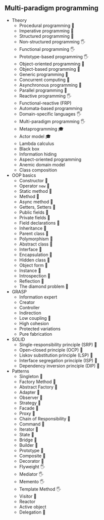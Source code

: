 ## Multi-paradigm programming

- Theory
  - Procedural programming 🙋
  - Imperative programming 🙋
  - Structured programming 🙋
  - Non-structured programming 🖐️
  - Functional programming 🖐️
  - Prototype-based programming 🖐️
  - Object-oriented programming 🙋
  - Object-based programming 🙋
  - Generic programming 🙋
  - Concurrent computing 🙋
  - Asynchronous programming 🙋
  - Parallel programming 🙋
  - Reactive programming 🖐️
  - Functional-reactive (FRP)
  - Automata-based programming
  - Domain-specific languages 🖐️
  - Multi-paradigm programming 🖐️
  - Metaprogramming 🎓
  - Actor model 🎓
  - Lambda calculus
  - Black box
  - Information hiding
  - Aspect-oriented programming
  - Anemic domain model
  - Class composition
- OOP basics
  - Constructor 🙋
  - Operator `new` 🙋
  - Static method 🙋
  - Method 🙋
  - Async method 🙋
  - Getters, Setters 🙋
  - Public fields 🙋
  - Private fields 🙋
  - Field declarations 🙋
  - Inheritance 🙋
  - Parent class 🙋
  - Polymorphism 🙋
  - Abstract class 🙋
  - Interface 🙋
  - Encapsulation 🙋
  - Hidden class 🙋
  - Object form 🙋
  - Instance 🙋
  - Introspection 🙋
  - Reflection 🙋
  - The diamond problem 🙋
- GRASP
  - Information expert
  - Creator
  - Controller
  - Indirection
  - Low coupling 🙋
  - High cohesion
  - Protected variations
  - Pure fabrication
- SOLID
  - Single-responsibility principle (SRP) 🙋
  - Open–closed principle (OCP) 🙋
  - Liskov substitution principle (LSP) 🙋
  - Interface segregation principle (ISP) 🙋
  - Dependency inversion principle (DIP) 🙋
- Patterns
  - Singleton 🙋
  - Factory Method 🙋
  - Abstract Factory 🙋
  - Adapter 🙋
  - Observer 🙋
  - Strategy 🙋
  - Facade 🙋
  - Proxy 🙋
  - Chain of Responsibility 🙋
  - Command 🙋
  - Iterator 🙋
  - State 🙋
  - Bridge 🙋
  - Builder 🙋
  - Prototype 🙋
  - Composite 🙋
  - Decorator 🙋
  - Flyweight 🖐️
  - Mediator 🖐️
  - Memento 🖐️
  - Template Method 🖐️
  - Visitor 🙋
  - Reactor
  - Active object
  - Delegation 🙋
